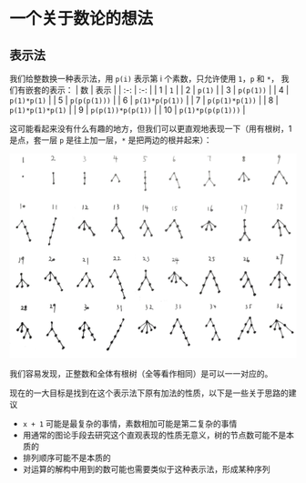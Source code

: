 # 一个关于数论的想法
## 表示法
我们给整数换一种表示法，用 `p(i)` 表示第 i 个素数，只允许使用 `1`，`p` 和 `*`，
我们有嵌套的表示：
| 数 | 表示 |
| :-: | :-: |
| 1 | `1` |
| 2 | `p(1)` |
| 3 | `p(p(1))` |
| 4 | `p(1)*p(1)` |
| 5 | `p(p(p(1)))` |
| 6 | `p(1)*p(p(1))` |
| 7 | `p(p(1)*p(1))` |
| 8 | `p(1)*p(1)*p(1)` |
| 9 | `p(p(1))*p(p(1))` |
| 10 | `p(1)*p(p(p(1)))` |

这可能看起来没有什么有趣的地方，但我们可以更直观地表现一下（用有根树，1 是点，套一层 `p` 是往上加一层，`*` 是把两边的根并起来）：

![](../../assets/images/idea-integer-present.jpg)

我们容易发现，正整数和全体有根树（全等看作相同）是可以一一对应的。

现在的一大目标是找到在这个表示法下原有加法的性质，以下是一些关于思路的建议
* `x + 1` 可能是最复杂的事情，素数相加可能是第二复杂的事情
* 用通常的图论手段去研究这个直观表现的性质无意义，树的节点数可能不是本质的
* 排列顺序可能不是本质的
* 对运算的解构中用到的数可能也需要类似于这种表示法，形成某种序列
